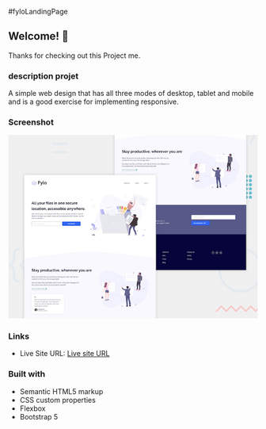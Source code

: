 #fyloLandingPage



## Welcome! 👋

Thanks for checking out this Project me.

### description projet

A simple web design that has all three modes of desktop, tablet and mobile and is a good exercise for implementing responsive.


### Screenshot

![](./img/desktop-preview.jpg)


### Links

- Live Site URL: [Live site URL](https://mahdihosseinidev.github.io/FyloLandingPage/)


### Built with

- Semantic HTML5 markup
- CSS custom properties
- Flexbox
- Bootstrap 5